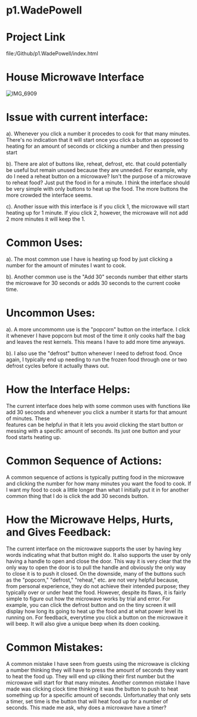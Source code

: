 # p1.WadePowell

# Project Link

file:/Github/p1.WadePowell/index.html

# House Microwave Interface
![IMG_6909](https://user-images.githubusercontent.com/74628093/106654246-80129f00-655d-11eb-841c-3fb3d7c56f63.jpg)

# Issue with current interface:

a). Whenever you click a number it procedes to cook for that many minutes. There's no indication that it will start once you click a button as opposed to heating
for an amount of seconds or clicking a number and then pressing start

b). There are alot of buttons like, reheat, defrost, etc. that could potentially be useful but remain unused because they are unneded. For example, why do I need a
reheat button on a microwave? Isn't the purpose of a microwave to reheat food? Just put the food in for a minute. I think the interface should be very simple with 
only buttons to heat up the food. The more buttons the more crowded the interface seems.

c). Another issue with this interface is if you click 1, the microwave will start heating up for 1 minute. If yiou click 2, however, the microwave will not add 2 
more minutes it will keep the 1.

# Common Uses:

a). The most common use I have is heating up food by just clicking a number for the amount of minutes I want to cook.

b). Another common use is the "Add 30" seconds number that either starts the microwave for 30 seconds or adds 30 seconds to the current cooke time.

# Uncommon Uses:

a). A more uncommomn use is the "popcorn" button on the interface. I click it whenever I have popcorn but most of the time it only cooks half the bag and leaves the 
rest kernels. This means I have to add more time anyways.

b). I also use the "defrost" button whenever I need to defrost food. Once again, I typically end up needing to run the frozen food through one or two defrost cycles 
before it actually thaws out.

# How the Interface Helps:

The current interface does help with some common uses with functions like add 30 seconds and whenever you click a number it starts for that amount of minutes. These  
features can be helpful in that it lets you avoid clicking the start button or messing with a specific amount of seconds. Its just one button and your food starts
heating up. 

# Common Sequence of Actions:

A common sequence of actions is typically putting food in the microwave and clicking the number for how many minutes you want the food to cook. If I want my food to
cook a little longer than what I initially put it in for another common thing that I do is click the add 30 seconds button.

# How the Microwave Helps, Hurts, and Gives Feedback:

The current interface on the microwave supports the user by having key words indicating what that button might do. It also supports the user by only having a handle 
to open and close the door. This way it is very clear that the only way to open the door is to pull the handle and obviously the only way to close it is to push it 
closed. On the downside, many of the buttons such as the "popcorn," "defrost," "reheat," etc. are not very helpful because, from personal experience, they do not 
achieve their intended purpose; they typically over or under heat the food. However, despite its flaws, it is fairly simple to figure out how the microwave works by
trial and error. For example, you can click the defrost button and on the tiny screen it will display how long its going to heat up the food and at what power level 
its running on. For feedback, everytime you click a button on the microwave it will beep. It will also give a unique beep when its doen cooking.

# Common Mistakes:

A common mistake I have seen from guests using the microwave is clicking a number thinking they will have to press the amount of seconds they want to heat the food
up. They will end up cliking their first number but the microwave will start for that many minutes. Another common mistake I have made was clicking clock time thinking it was the button to push to heat something up for a specific amount of seconds. Unfortunatley that only sets a timer, set time is the button that will heat food up for a number of seconds. This made me ask, why does a microwave have a timer?
